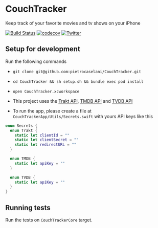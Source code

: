 CouchTracker
===

Keep track of your favorite movies and tv shows on your iPhone

[![Build Status](https://travis-ci.org/pietrocaselani/CouchTracker.svg?branch=master)](https://travis-ci.org/pietrocaselani/CouchTracker)
[![codecov](https://codecov.io/gh/pietrocaselani/CouchTracker/branch/master/graph/badge.svg)](https://codecov.io/gh/pietrocaselani/CouchTracker)
[![Twitter](https://img.shields.io/badge/twitter-@pietropc-red.svg?style=flat)](https://twitter.com/pietropc_)

## Setup for development

Run the following commands

* `git clone git@github.com:pietrocaselani/CouchTracker.git`

* `cd CouchTracker && sh setup.sh && bundle exec pod install`

* `open CouchTracker.xcworkspace`

* This project uses the [Trakt API](https://trakt.docs.apiary.io/), [TMDB API](https://developers.themoviedb.org/3/getting-started) and [TVDB API](https://api.thetvdb.com/swagger)

* To run the app, please create a file at `CouchTrackerApp/Utils/Secrets.swift` with yours API keys like this

```swift
enum Secrets {
  enum Trakt {
    static let clientId = ""
    static let clientSecret = ""
    static let redirectURL = ""
  }

  enum TMDB {
    static let apiKey = ""
  }

  enum TVDB {
    static let apiKey = ""
  }
}
```

## Running tests

Run the tests on `CouchTrackerCore` target.
